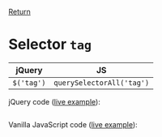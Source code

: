 <!-- markdownlint-disable MD041-->
[Return](../)

# Selector `tag`

| jQuery        | JS                           |
|:-------------:|:----------------------------:|
| `$('tag')`    | `querySelectorAll('tag')`    |

jQuery code ([live example](tag-jq.html)):

```js:src/tag-jq.js
```

Vanilla JavaScript code ([live example](tag-va.html)):

```js:src/tag-va.js
```
